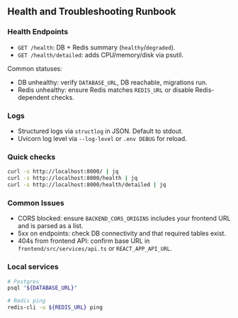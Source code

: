 ## Health and Troubleshooting Runbook

### Health Endpoints
- `GET /health`: DB + Redis summary (`healthy`/`degraded`).
- `GET /health/detailed`: adds CPU/memory/disk via psutil.

Common statuses:
- DB unhealthy: verify `DATABASE_URL`, DB reachable, migrations run.
- Redis unhealthy: ensure Redis matches `REDIS_URL` or disable Redis-dependent checks.

### Logs
- Structured logs via `structlog` in JSON. Default to stdout.
- Uvicorn log level via `--log-level` or `.env DEBUG` for reload.

### Quick checks
```bash
curl -s http://localhost:8000/ | jq
curl -s http://localhost:8000/health | jq
curl -s http://localhost:8000/health/detailed | jq
```

### Common Issues
- CORS blocked: ensure `BACKEND_CORS_ORIGINS` includes your frontend URL and is parsed as a list.
- 5xx on endpoints: check DB connectivity and that required tables exist.
- 404s from frontend API: confirm base URL in `frontend/src/services/api.ts` or `REACT_APP_API_URL`.

### Local services
```bash
# Postgres
psql "${DATABASE_URL}"

# Redis ping
redis-cli -u ${REDIS_URL} ping
```


